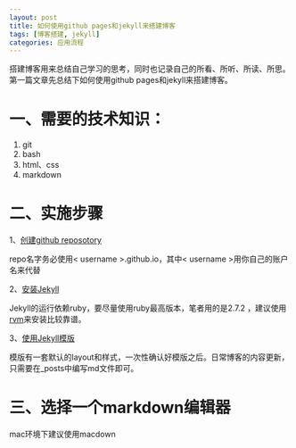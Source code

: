 ```yaml
---
layout: post
title: 如何使用github pages和jekyll来搭建博客
tags: [博客搭建, jekyll]
categories: 应用流程
---
```


搭建博客用来总结自己学习的思考，同时也记录自己的所看、所听、所读、所思。第一篇文章先总结下如何使用github pages和jekyll来搭建博客。

# 一、需要的技术知识：

1. git
2. bash
3. html、css
4. markdown

# 二、实施步骤

1、[创建github reposotory](https://pages.github.com/)

repo名字务必使用< username >.github.io，其中< username >用你自己的账户名来代替

2、[安装Jekyll](https://jekyllrb.com/docs/)

Jekyll的运行依赖ruby，要尽量使用ruby最高版本，笔者用的是2.7.2
，建议使用[rvm](https://rvm.io/rvm/install)来安装比较靠谱。

3、[使用Jekyll模版](http://jekyllthemes.org/)

模版有一套默认的layout和样式，一次性确认好模版之后。日常博客的内容更新，只需要在_posts中编写md文件即可。

# 三、选择一个markdown编辑器

mac环境下建议使用macdown

